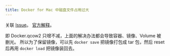 ```yaml
---
title: Docker for Mac 中磁盘文件占用过大
---
```



关联 [Issue](https://github.com/docker/for-mac/issues/371)。
[官方解释](https://docs.docker.com/docker-for-mac/faqs/#dockerraw-consumes-an-insane-amount-of-disk-space)。

即 Docker.qcow2 只增不减，上面的解决办法都会导致容器、镜像、Volume 被删光。
所以为了保留镜像，可以先 `docker save` 把镜像打包成 tar 包，然后 reset 后再用 `docker load` 把镜像装回去。
